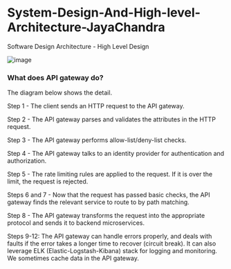 # System-Design-And-High-level-Architecture-JayaChandra
Software Design Architecture - High Level Design

![image](https://user-images.githubusercontent.com/115500959/196360977-34d3b579-a89b-404a-99b1-61f3068d8a00.png)

### What does API gateway do?

The diagram below shows the detail.<br>

Step 1 - The client sends an HTTP request to the API gateway.<br>

Step 2 - The API gateway parses and validates the attributes in the HTTP request.<br>

Step 3 - The API gateway performs allow-list/deny-list checks.<br>

Step 4 - The API gateway talks to an identity provider for authentication and authorization.<br>

Step 5 - The rate limiting rules are applied to the request. If it is over the limit, the request is rejected.<br>

Steps 6 and 7 - Now that the request has passed basic checks, the API gateway finds the relevant service to route to by path matching.<br>

Step 8 - The API gateway transforms the request into the appropriate protocol and sends it to backend microservices.<br>

Steps 9-12: The API gateway can handle errors properly, and deals with faults if the error takes a longer time to recover (circuit break). 
It can also leverage ELK (Elastic-Logstash-Kibana) stack for logging and monitoring. We sometimes cache data in the API gateway.<br>
